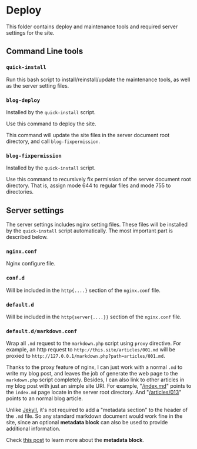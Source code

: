 # Deploy

This folder contains deploy and maintenance tools and required server settings for the site.

## Command Line tools

### `quick-install`
Run this bash script to install/reinstall/update the maintenance tools, as well as the server setting files.

### `blog-deploy`
Installed by the `quick-install` script.

Use this command to deploy the site.

This command will update the site files in the server document root directory, and call `blog-fixpermission`.

### `blog-fixpermission`
Installed by the `quick-install` script.

Use this command to recursively fix permission of the server document root directory. That is, assign mode 644 to regular files and mode 755 to directories.

## Server settings
The server settings includes nginx setting files. These files will be installed by the `quick-install` script automatically. The most important part is described below.

### `nginx.conf`
Nginx configure file.

### `conf.d`
Will be included in the `http{....}` section of the `nginx.conf` file.

### `default.d`
Will be included in the `http{server{....}}` section of the `nginx.conf` file.

### `default.d/markdown.conf`
Wrap all `.md` request to the `markdown.php` script using `proxy` directive. For example, an http request to `http://this.site/articles/001.md` will be proxied to `http://127.0.0.1/markdown.php?path=articles/001.md`.

Thanks to the proxy feature of nginx, I can just work with a normal `.md` to write my blog post, and leaves the job of generate the web page to the `markdown.php` script completely. Besides, I can also link to other articles in my blog post with just an simple site URI. For example, "[/index.md](/index.md)" points to the `index.md` page locate in the server root directory. And "[/articles/013](/articles/013)" points to an normal blog article.

Unlike [Jekyll](https://github.com/jekyll/jekyll), it's not required to add a "metadata section" to the header of the `.md` file. So any standard markdown document would work fine in the site, since an optional **metadata block** can also be used to provide additional information.

Check [this post](/articles/014.md) to learn more about the **metadata block**.
